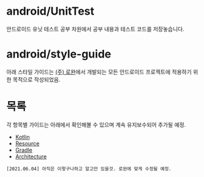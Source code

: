 # android/UnitTest
안드로이드 유닛 테스트 공부 차원에서 공부 내용과 테스트 코드를 저장놓습니다.

# android/style-guide
아래 스타일 가이드는 <a href="http://rowan.kr">(주) 로완</a>에서 개발되는 모든 안드로이드 프로젝트에 적용하기 위한 목적으로 작성되었음.
# 목록
각 항목별 가이드는 아래에서 확인해볼 수 있으며 계속 유지보수되어 추가될 예정.
- [Kotlin](Kotlin.md)
- [Resource](Resource.md)
- [Gradle](Gradle.md)
- [Architecture](Architecture.md) 

```
[2021.06.04] 아직은 이렇구나하고 알고만 있을것. 로완에 맞게 수정될 예정.
```
